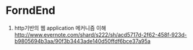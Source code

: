 # ForndEnd

1. http기반의 웹 application 메커니즘 이해  
http://www.evernote.com/shard/s222/sh/acd5717d-2f62-458f-923d-b9805694b3aa/90f3b3443ade140d50ffdf6bce37a95a  


